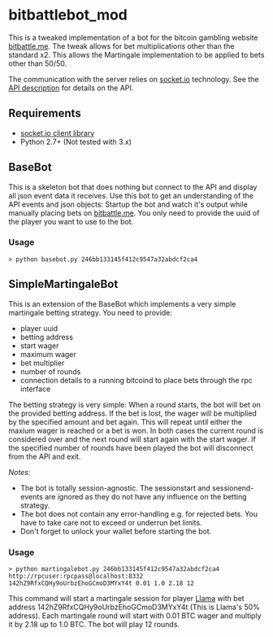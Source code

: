 bitbattlebot_mod
============

This is a tweaked implementation of a bot for the bitcoin gambling website [bitbattle.me](http://bitbattle.me/).
The tweak allows for bet multiplications other than the standard x2.
This allows the Martingale implementation to be applied to bets other than 50/50.

The communication with the server relies on [socket.io](http://socket.io/) technology. See the [API description](http://bitbattle.me/api/) for details on the API.

Requirements
------------
- [socket.io client library](https://github.com/invisibleroads/socketIO-client)
- Python 2.7+ (Not tested with 3.x)

BaseBot
-------
This is a skeleton bot that does nothing but connect to the API and display all json event data it receives. Use this bot
to get an understanding of the API events and json objects: Startup the bot and watch it's output while manually placing
bets on [bitbattle.me](http://bitbattle.me/).
You only need to provide the uuid of the player you want to use to the bot.

### Usage
`> python basebot.py 246bb133145f412c9547a32abdcf2ca4`

SimpleMartingaleBot
-------------------
This is an extension of the BaseBot which implements a very simple martingale betting strategy. You need to provide:
- player uuid
- betting address
- start wager
- maximum wager
- bet multiplier
- number of rounds
- connection details to a running bitcoind to place bets through the rpc interface

The betting strategy is very simple:
When a round starts, the bot will bet <start wager> on the provided betting address. If the bet is lost, the wager will be multiplied by the specified amount and bet again.
This will repeat until either the maxium wager is reached or a bet is won.
In both cases the current round is considered over and the next round will start again with the start wager.
If the specified number of rounds have been played the bot will disconnect from the API and exit.

*Notes:*
- The bot is totally session-agnostic. The sessionstart and sessionend-events are ignored as they do not have any influence on the betting strategy.
- The bot does not contain any error-handling e.g. for rejected bets. You have to take care not to exceed or underrun bet limits.
- Don't forget to unlock your wallet before starting the bot.

### Usage
    > python martingalebot.py 246bb133145f412c9547a32abdcf2ca4 http://rpcuser:rpcpass@localhost:8332 142hZ9RfxCQHy9oUrbzEhoGCmoD3MYxY4t 0.01 1.0 2.18 12
    
This command will start a martingale session for player [Llama](http://bitbattle.me/player/llama/) with bet address 142hZ9RfxCQHy9oUrbzEhoGCmoD3MYxY4t (This is Llama's 50% address).
Each martingale round will start with 0.01 BTC wager and multiply it by 2.18 up to 1.0 BTC. The bot will play 12 rounds.

